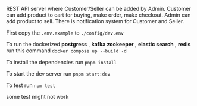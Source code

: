 REST API server where Customer/Seller can be added by Admin. Customer can add product to cart for buying, make order, make checkout. Admin can add product to sell. There is notification system for Customer and Seller.

First copy the  `.env.example` to `./config/dev.env`

To run the dockerized **postgress** , **kafka zookeeper** , **elastic search** , **redis**
run this command
`docker compose up --build -d`

To install the dependencies run
`pnpm install`

To start the dev server run
`pnpm start:dev`

To test run
`npm test`

some test might not work
